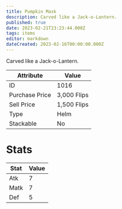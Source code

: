 ```yaml
---
title: Pumpkin Mask
description: Carved like a Jack-o-Lantern.
published: true
date: 2023-02-21T23:23:44.000Z
tags: items
editor: markdown
dateCreated: 2023-02-16T00:00:00.000Z
---
```


Carved like a Jack-o-Lantern.

|Attribute|Value|
|-|-|
|ID|1016|
|Purchase Price|3,000 Flips|
|Sell Price|1,500 Flips|
|Type|Helm|
|Stackable|No|

# Stats
|Stat|Value|
|-|-|
|Atk|7|
|Matk|7|
|Def|5|
